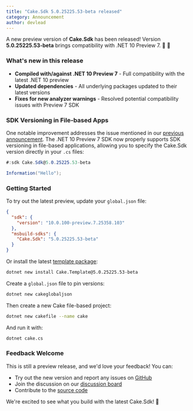 ```yaml
---
title: "Cake.Sdk 5.0.25225.53-beta released"
category: Announcement
author: devlead
---
```


A new preview version of **Cake.Sdk** has been released! Version **5.0.25225.53-beta** brings compatibility with .NET 10 Preview 7. 🚀 🍰

### What's new in this release

- **Compiled with/against .NET 10 Preview 7** - Full compatibility with the latest .NET 10 preview
- **Updated dependencies** - All underlying packages updated to their latest versions
- **Fixes for new analyzer warnings** - Resolved potential compatibility issues with Preview 7 SDK

<!--excerpt-->

### SDK Versioning in File-based Apps

One notable improvement addresses the issue mentioned in our [previous announcement](/blog/2025/07/dotnet-cake-cs). The .NET 10 Preview 7 SDK now properly supports SDK versioning in file-based applications, allowing you to specify the Cake.Sdk version directly in your `.cs` files:

```csharp
#:sdk Cake.Sdk@5.0.25225.53-beta

Information("Hello");
```

### Getting Started

To try out the latest preview, update your `global.json` file:

```json
{
  "sdk": {
    "version": "10.0.100-preview.7.25358.103"
  },
  "msbuild-sdks": {
    "Cake.Sdk": "5.0.25225.53-beta"
  }
}
```

Or install the latest [template package](https://www.nuget.org/packages/Cake.Template#readme-body-tab):

```bash
dotnet new install Cake.Template@5.0.25225.53-beta
```

Create a `global.json` file to pin versions:

```bash
dotnet new cakeglobaljson
```

Then create a new Cake file-based project:

```bash
dotnet new cakefile --name cake
```

And run it with:

```bash
dotnet cake.cs
```


### Feedback Welcome

This is still a preview release, and we'd love your feedback! You can:

- Try out the new version and report any issues on [GitHub](https://github.com/cake-build/generator/issues)
- Join the discussion on our [discussion board](https://github.com/orgs/cake-build/discussions)
- Contribute to the [source code](https://github.com/cake-build/generator/)

We're excited to see what you build with the latest Cake.Sdk! 🍰
